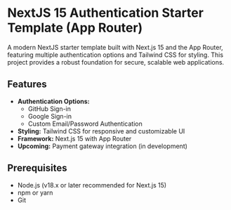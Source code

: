 # NextJS 15 Authentication Starter Template (App Router)

A modern NextJS starter template built with Next.js 15 and the App Router, featuring multiple authentication options and Tailwind CSS for styling. This project provides a robust foundation for secure, scalable web applications.

## Features

- **Authentication Options:**
  - GitHub Sign-in
  - Google Sign-in
  - Custom Email/Password Authentication
- **Styling:** Tailwind CSS for responsive and customizable UI
- **Framework:** Next.js 15 with App Router
- **Upcoming:** Payment gateway integration (in development)

## Prerequisites

- Node.js (v18.x or later recommended for Next.js 15)
- npm or yarn
- Git
